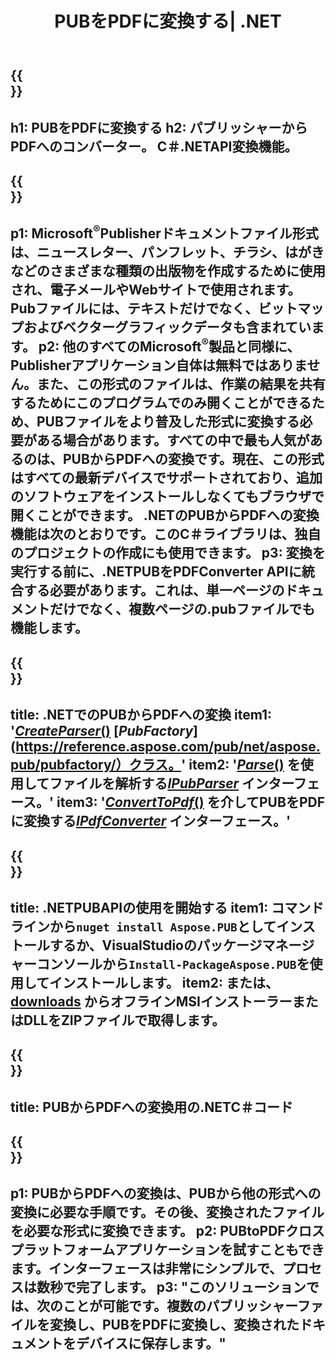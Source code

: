 ﻿---
translation: true
template: /_templates/conversion-child-net.md
title: PUBをPDFに変換する| .NET
description: Windows、Linux、MacOSXで.NETAPIを使用してPUBをPDFに変換します。独自のソリューションに簡単に統合できるパブリッシャー変換機能。
url: /net/conversion/pub-to-pdf/
metakeywords: pubからpdfネット、pubからpdfネット、pubからpdf c＃コンバーター、pubからpdf c＃への変換、pubからpdf c＃への変換
family: pub
platformtag: net
feature: conversion
---

{{<section banner>}}
---
h1: PUBをPDFに変換する
h2: パブリッシャーからPDFへのコンバーター。 С＃.NETAPI変換機能。
---

{{<section overview>}}
---
p1: Microsoft<sup>®</sup>Publisherドキュメントファイル形式は、ニュースレター、パンフレット、チラシ、はがきなどのさまざまな種類の出版物を作成するために使用され、電子メールやWebサイトで使用されます。 Pubファイルには、テキストだけでなく、ビットマップおよびベクターグラフィックデータも含まれています。
p2: 他のすべてのMicrosoft<sup>®</sup>製品と同様に、Publisherアプリケーション自体は無料ではありません。また、この形式のファイルは、作業の結果を共有するためにこのプログラムでのみ開くことができるため、PUBファイルをより普及した形式に変換する必要がある場合があります。すべての中で最も人気があるのは、PUBからPDFへの変換です。現在、この形式はすべての最新デバイスでサポートされており、追加のソフトウェアをインストールしなくてもブラウザで開くことができます。 .NETのPUBからPDFへの変換機能は次のとおりです。このC＃ライブラリは、独自のプロジェクトの作成にも使用できます。
p3: 変換を実行する前に、.NETPUBをPDFConverter APIに統合する必要があります。これは、単一ページのドキュメントだけでなく、複数ページの.pubファイルでも機能します。
---

{{<section feature1>}}
---
title: .NETでのPUBからPDFへの変換
item1: '[*CreateParser*()](https://reference.aspose.com/pub/net/aspose.pub/pubfactory/methods/createparser/index) [*PubFactory*](https://reference.aspose.com/pub/net/aspose.pub/pubfactory/）クラス。'
item2: '[*Parse*()](https://reference.aspose.com/pub/net/aspose.pub/ipubparser/methods/parse) を使用してファイルを解析する[*IPubParser*](https://reference.aspose.com/pub/net/aspose.pub/ipubparser/) インターフェース。'
item3: '[*ConvertToPdf*()](https://reference.aspose.com/pub/net/aspose.pub/ipdfconverter/methods/converttopdf) を介してPUBをPDFに変換する[*IPdfConverter*](https://reference.aspose.com/pub/net/aspose.pub/ipdfconverter/) インターフェース。'
---

{{<section feature2>}}
---
title: .NETPUBAPIの使用を開始する
item1: コマンドラインから```nuget install Aspose.PUB```としてインストールするか、VisualStudioのパッケージマネージャーコンソールから```Install-PackageAspose.PUB```を使用してインストールします。
item2: または、[downloads](https://releases.aspose.com/pub/net/) からオフラインMSIインストーラーまたはDLLをZIPファイルで取得します。
---

{{<section codeexample>}}
---
title: PUBからPDFへの変換用の.NETC＃コード
---

{{<section summary>}}
---
p1: PUBからPDFへの変換は、PUBから他の形式への変換に必要な手順です。その後、変換されたファイルを必要な形式に変換できます。
p2: PUBtoPDFクロスプラットフォームアプリケーションを試すこともできます。インターフェースは非常にシンプルで、プロセスは数秒で完了します。
p3: "このソリューションでは、次のことが可能です。複数のパブリッシャーファイルを変換し、PUBをPDFに変換し、変換されたドキュメントをデバイスに保存します。"
---
